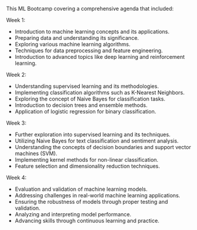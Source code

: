 This ML Bootcamp covering a comprehensive agenda that included:

Week 1:
- Introduction to machine learning concepts and its applications.
- Preparing data and understanding its significance.
- Exploring various machine learning algorithms.
- Techniques for data preprocessing and feature engineering.
- Introduction to advanced topics like deep learning and reinforcement learning.

Week 2:
- Understanding supervised learning and its methodologies.
- Implementing classification algorithms such as K-Nearest Neighbors.
- Exploring the concept of Naive Bayes for classification tasks.
- Introduction to decision trees and ensemble methods.
- Application of logistic regression for binary classification.

Week 3:
- Further exploration into supervised learning and its techniques.
- Utilizing Naive Bayes for text classification and sentiment analysis.
- Understanding the concepts of decision boundaries and support vector machines (SVM).
- Implementing kernel methods for non-linear classification.
- Feature selection and dimensionality reduction techniques.

Week 4:
- Evaluation and validation of machine learning models.
- Addressing challenges in real-world machine learning applications.
- Ensuring the robustness of models through proper testing and validation.
- Analyzing and interpreting model performance.
- Advancing skills through continuous learning and practice.
